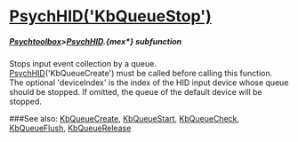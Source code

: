 # [PsychHID('KbQueueStop')](PsychHID-KbQueueStop) 
##### [Psychtoolbox](Psychtoolbox)>[PsychHID](PsychHID).{mex*} subfunction


Stops input event collection by a queue.  
[PsychHID](PsychHID)('KbQueueCreate') must be called before calling this function.  
The optional 'deviceIndex' is the index of the HID input device whose queue  
should be stopped. If omitted, the queue of the default device will be stopped.  
  


###See also:
[KbQueueCreate](PsychHID-KbQueueCreate), [KbQueueStart](PsychHID-KbQueueStart), [KbQueueCheck](PsychHID-KbQueueCheck), [KbQueueFlush](PsychHID-KbQueueFlush), [KbQueueRelease](PsychHID-KbQueueRelease)
